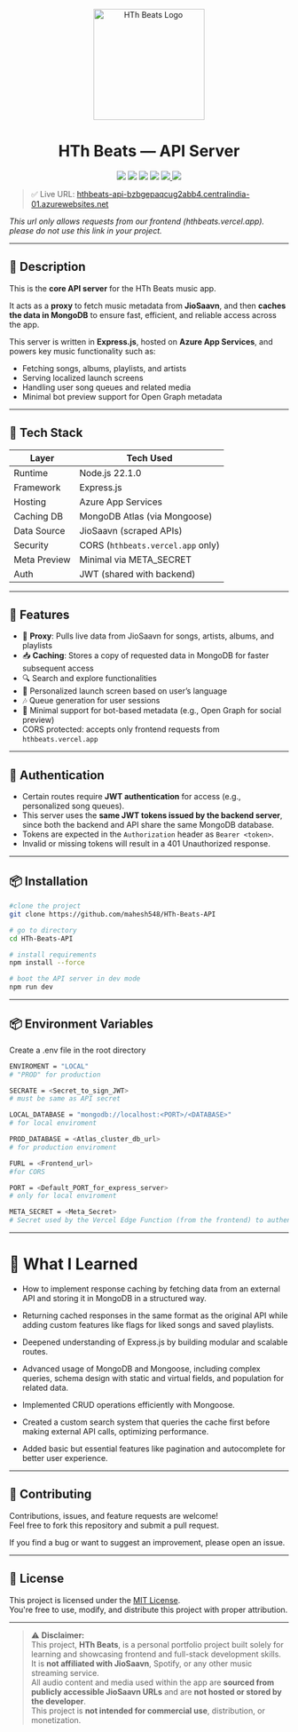 <p align="center">
  <img src="https://res.cloudinary.com/dzjflzbxz/image/upload/v1748345555/logo_s03jy9.png" alt="HTh Beats Logo" width="200"/>
</p>

<h1 align="center">HTh Beats — API Server</h1>

<p align="center">
  <img src="https://img.shields.io/badge/Node.js-22.1.0-green?logo=node.js" />
  <img src="https://img.shields.io/badge/Express.js-Backend-black?logo=express" />
  <img src="https://img.shields.io/badge/Hosted%20on-Azure%20App%20Services-blue?logo=azure-devops" />
  <img src="https://img.shields.io/badge/Primary%20API-HTh%20Beats-lightgrey" />
    <a href="https://hthbeats.vercel.app">
  <img src="https://img.shields.io/badge/CORS-hthbeats.vercel.app-important" />
  </a>
  <img src="https://img.shields.io/badge/License-MIT-yellow.svg" />
</p>

> ✅ Live URL: [hthbeats-api-bzbgepaqcug2abb4.centralindia-01.azurewebsites.net](hthbeats-api-bzbgepaqcug2abb4.centralindia-01.azurewebsites.net)

<i>This url only allows requests from our frontend (hthbeats.vercel.app). please do not use this link in your project.</i>

---

## 📄 Description

This is the **core API server** for the HTh Beats music app.

It acts as a **proxy** to fetch music metadata from **JioSaavn**, and then **caches the data in MongoDB** to ensure fast, efficient, and reliable access across the app.

This server is written in **Express.js**, hosted on **Azure App Services**, and powers key music functionality such as:

- Fetching songs, albums, playlists, and artists
- Serving localized launch screens
- Handling user song queues and related media
- Minimal bot preview support for Open Graph metadata

---

## 🧠 Tech Stack

| Layer        | Tech Used                         |
| ------------ | --------------------------------- |
| Runtime      | Node.js 22.1.0                    |
| Framework    | Express.js                        |
| Hosting      | Azure App Services                |
| Caching DB   | MongoDB Atlas (via Mongoose)      |
| Data Source  | JioSaavn (scraped APIs)           |
| Security     | CORS (`hthbeats.vercel.app` only) |
| Meta Preview | Minimal via META_SECRET           |
| Auth         | JWT (shared with backend)         |

---

## 🚀 Features

- 🔁 **Proxy**: Pulls live data from JioSaavn for songs, artists, albums, and playlists
- 📥 **Caching**: Stores a copy of requested data in MongoDB for faster subsequent access
- 🔍 Search and explore functionalities
- 🧠 Personalized launch screen based on user’s language
- 🎶 Queue generation for user sessions
- 🔐 Minimal support for bot-based metadata (e.g., Open Graph for social preview)
- CORS protected: accepts only frontend requests from `hthbeats.vercel.app`

---

## 🔐 Authentication

- Certain routes require **JWT authentication** for access (e.g., personalized song queues).
- This server uses the **same JWT tokens issued by the backend server**, since both the backend and API share the same MongoDB database.
- Tokens are expected in the `Authorization` header as `Bearer <token>`.
- Invalid or missing tokens will result in a 401 Unauthorized response.

---

## 📦 Installation

```bash
#clone the project
git clone https://github.com/mahesh548/HTh-Beats-API

# go to directory
cd HTh-Beats-API

# install requirements
npm install --force

# boot the API server in dev mode
npm run dev

```

---

## 📦 Environment Variables

Create a .env file in the root directory

```bash
ENVIROMENT = "LOCAL"
# "PROD" for production

SECRATE = <Secret_to_sign_JWT>
# must be same as API secret

LOCAL_DATABASE = "mongodb://localhost:<PORT>/<DATABASE>"
# for local enviroment

PROD_DATABASE = <Atlas_cluster_db_url>
# for production enviroment

FURL = <Frontend_url>
#for CORS

PORT = <Default_PORT_for_express_server>
# only for local enviroment

META_SECRET = <Meta_Secret>
# Secret used by the Vercel Edge Function (from the frontend) to authenticate itself when requesting metadata from this API for generating OG tags
```

---

# 🧠 What I Learned

- How to implement response caching by fetching data from an external API and storing it in MongoDB in a structured way.

- Returning cached responses in the same format as the original API while adding custom features like flags for liked songs and saved playlists.

- Deepened understanding of Express.js by building modular and scalable routes.

- Advanced usage of MongoDB and Mongoose, including complex queries, schema design with static and virtual fields, and population for related data.

- Implemented CRUD operations efficiently with Mongoose.

- Created a custom search system that queries the cache first before making external API calls, optimizing performance.

- Added basic but essential features like pagination and autocomplete for better user experience.

---

## 🤝 Contributing

Contributions, issues, and feature requests are welcome!  
Feel free to fork this repository and submit a pull request.

If you find a bug or want to suggest an improvement, please open an issue.

---

## 📝 License

This project is licensed under the [MIT License](LICENSE).  
You're free to use, modify, and distribute this project with proper attribution.

---

> ⚠️ **Disclaimer:**  
> This project, **HTh Beats**, is a personal portfolio project built solely for learning and showcasing frontend and full-stack development skills.  
> It is **not affiliated with JioSaavn**, Spotify, or any other music streaming service.  
> All audio content and media used within the app are **sourced from publicly accessible JioSaavn URLs** and are **not hosted or stored by the developer**.  
> This project is **not intended for commercial use**, distribution, or monetization.
